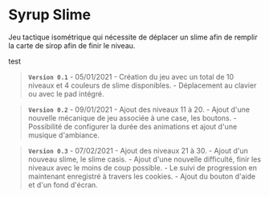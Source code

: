 # Syrup Slime

Jeu tactique isométrique qui nécessite de déplacer un slime afin de remplir la carte de sirop afin de finir le niveau.

test

> **`Version 0.1`** - 05/01/2021
\- Création du jeu avec un total de 10 niveaux et 4 couleurs de slime disponibles.
\- Déplacement au clavier ou avec le pad intégré.

> **`Version 0.2`** - 09/01/2021
\- Ajout des niveaux 11 à 20.
\- Ajout d'une nouvelle mécanique de jeu associée à une case, les boutons.
\- Possibilité de configurer la durée des animations et ajout d'une musique d'ambiance.

> **`Version 0.3`** - 07/02/2021
\- Ajout des niveaux 21 à 30.
\- Ajout d'un nouveau slime, le slime casis.
\- Ajout d'une nouvelle difficulté, finir les niveaux avec le moins de coup possible.
\- Le suivi de progression en maintenant enregistré à travers les cookies.
\- Ajout du bouton d'aide et d'un fond d'écran.
